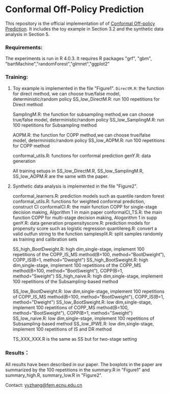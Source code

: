 # Conformal Off-Policy Prediction

This repository is the official implementation of of [Conformal Off-policy Prediction](https://arxiv.org/pdf/2206.06711.pdf).  It includes the toy example 
in Section 3.2 and the synthetic data analysis in Section 5.


### Requirements: 
The experiments is run in R 4.0.3. It requires R packages "grf", "gbm", "bartMachine","randomForest","glmnet","ggplot2"

### Training:
1. Toy example is implemented in the file "Figure1". 
    `DirectM.R`:                the function for direct method, we can choose true/false model, deterministic/random policy
    SS_low_DirectM.R:   run 100 repetitions for Direct method

    SamplingM.R:                the function for subsampling method,we can choose true/false model, deterministic/random policy
    SS_low_SamplingM.R:    run 100 repetitions for Subsampling method

    AOPM.R:                the function for COPP method,we can choose true/false model, deterministic/random policy
    SS_low_AOPM.R:   run 100 repetitions for COPP method

    conformal_utils.R:  functions for conformal prediction
    genY.R:   data generation

    All training setups in SS_low_DirectM.R,  SS_low_SamplingM.R, SS_low_AOPM.R are the same with the paper.

2.  Synthetic data analysis is implemented in the file "Figure2".

    conformal_learners.R:           prediction models such as quantile random forest        
    conformal_utils.R:                 functions for weighted conformal prediction, construct CI
    conformalCI.R:                      the main function COPP for single-stage decision making, Algorithm 1 in main paper
    conformalCI_TS.R:                 the main function COPP for multi-stage decision making, Alogorithm 1 in supp
    genY.R:                                  data generation 
    propensityscore.R:                prediction models for propensity score such as  logistic regression
    quantilereg.R:                        convert a valid outfun string to the function
    samplesplit.R:                        split samples randomly as training and calibration sets
   
    SS_high_BootDweight.R:         high dim,single-stage, implement 100 repetitions of the COPP_IS_MS method(B=100, method="BootDweight"), COPP_IS(B=1, method="Dweight")
    SS_high_BootSweight.R:          high dim,single-stage,  implement 100 repetitions of  the COPP_MS method(B=100, method="BootSweight"), COPP(B=1, method="Sweight")
    SS_high_naive.R:                      high dim,single-stage,  implement 100 repetitions of  the Subsampling-based method

    SS_low_BootDweight.R:          low dim,single-stage,  implement 100 repetitions of  COPP_IS_MS method(B=100, method="BootDweight"), COPP_IS(B=1, method="Dweight")
    SS_low_BootSweight.R:           low dim,single-stage,  implement 100 repetitions of  COPP_MS method(B=100, method="BootSweight"), COPP(B=1, method="Sweight")
    SS_low_naive.R:                       low dim,single-stage,  implement 100 repetitions of  Subsampling-based method
    SS_low_IPWE.R:                       low dim,single-stage,  implement 100 repetitions of  IS and DR method

    TS_XXX_XXX.R is the same as SS but for two-stage setting

### Results：
All results have been described in our paper. The boxplots in the paper are summarized by the 100 repetitions in the
summary.R in "Figure1" and summary_high.R, summary_low.R in "Figure2".

Contact: yyzhang@fem.ecnu.edu.cn
